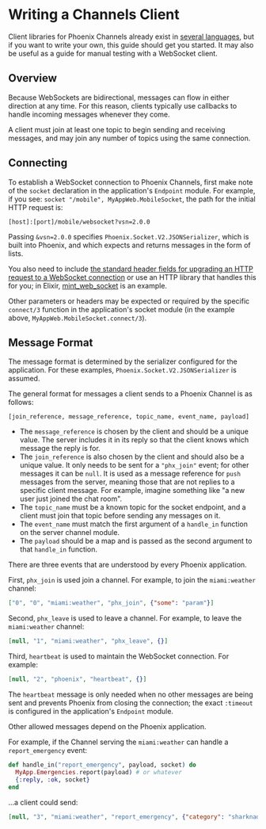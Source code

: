 # Writing a Channels Client

Client libraries for Phoenix Channels already exist in [several languages](https://hexdocs.pm/phoenix/channels.html#client-libraries), but if you want to write your own, this guide should get you started.
It may also be useful as a guide for manual testing with a WebSocket client.

## Overview

Because WebSockets are bidirectional, messages can flow in either direction at any time.
For this reason, clients typically use callbacks to handle incoming messages whenever they come.

A client must join at least one topic to begin sending and receiving messages, and may join any number of topics using the same connection.

## Connecting

To establish a WebSocket connection to Phoenix Channels, first make note of the `socket` declaration in the application's `Endpoint` module.
For example, if you see: `socket "/mobile", MyAppWeb.MobileSocket`, the path for the initial HTTP request is:

    [host]:[port]/mobile/websocket?vsn=2.0.0

Passing `&vsn=2.0.0` specifies `Phoenix.Socket.V2.JSONSerializer`, which is built into Phoenix, and which expects and returns messages in the form of lists.

You also need to include [the standard header fields for upgrading an HTTP request to a WebSocket connection](https://developer.mozilla.org/en-US/docs/Web/HTTP/Protocol_upgrade_mechanism) or use an HTTP library that handles this for you; in Elixir, [mint_web_socket](https://hex.pm/packages/mint_web_socket) is an example.

Other parameters or headers may be expected or required by the specific `connect/3` function in the application's socket module (in the example above, `MyAppWeb.MobileSocket.connect/3`).

## Message Format

The message format is determined by the serializer configured for the application.
For these examples, `Phoenix.Socket.V2.JSONSerializer` is assumed.

The general format for messages a client sends to a Phoenix Channel is as follows:

```
[join_reference, message_reference, topic_name, event_name, payload]
```

- The `message_reference` is chosen by the client and should be a unique value. The server includes it in its reply so that the client knows which message the reply is for.
- The `join_reference` is also chosen by the client and should also be a unique value. It only needs to be sent for a `"phx_join"` event; for other messages it can be `null`. It is used as a message reference for `push` messages from the server, meaning those that are not replies to a specific client message. For example, imagine something like "a new user just joined the chat room".
- The `topic_name` must be a known topic for the socket endpoint, and a client must join that topic before sending any messages on it.
- The `event_name` must match the first argument of a `handle_in` function on the server channel module.
- The `payload` should be a map and is passed as the second argument to that `handle_in` function.

There are three events that are understood by every Phoenix application.

First, `phx_join` is used join a channel. For example, to join the `miami:weather` channel:

```json
["0", "0", "miami:weather", "phx_join", {"some": "param"}]
```

Second, `phx_leave` is used to leave a channel. For example, to leave the `miami:weather` channel:

```json
[null, "1", "miami:weather", "phx_leave", {}]
```

Third, `heartbeat` is used to maintain the WebSocket connection. For example:


```json
[null, "2", "phoenix", "heartbeat", {}]
```

The `heartbeat` message is only needed when no other messages are being sent and prevents Phoenix from closing the connection; the exact `:timeout` is configured in the application's `Endpoint` module.

Other allowed messages depend on the Phoenix application.

For example, if the Channel serving the `miami:weather` can handle a `report_emergency` event:

```elixir
def handle_in("report_emergency", payload, socket) do
  MyApp.Emergencies.report(payload) # or whatever
  {:reply, :ok, socket}
end
```

...a client could send:

```json
[null, "3", "miami:weather", "report_emergency", {"category": "sharknado"}]
```
